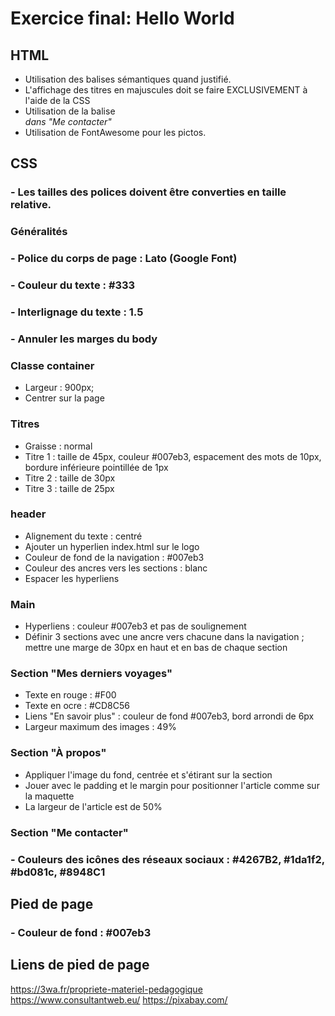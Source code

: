 # Exercice final: Hello World

## HTML
- Utilisation des balises sémantiques quand justifié.
- L'affichage des titres en majuscules doit se faire EXCLUSIVEMENT à l'aide de la CSS
- Utilisation de la balise <address> dans "Me contacter"
- Utilisation de FontAwesome  pour les pictos.

## CSS

### - Les tailles des polices doivent être converties en taille relative.

### Généralités
### - Police du corps de page : Lato (Google Font)
### - Couleur du texte : #333
### - Interlignage du texte : 1.5
### - Annuler les marges du body

### Classe container
- Largeur : 900px;
- Centrer sur la page

### Titres
- Graisse : normal
- Titre 1 : taille de 45px, couleur #007eb3, espacement des mots de 10px, bordure inférieure pointillée de 1px
- Titre 2 : taille de 30px
- Titre 3 : taille de 25px

### header
- Alignement du texte : centré
- Ajouter un hyperlien index.html sur le logo
- Couleur de fond de la navigation : #007eb3
- Couleur des ancres vers les sections : blanc
- Espacer les hyperliens

### Main

- Hyperliens : couleur #007eb3 et pas de soulignement
- Définir 3 sections avec une ancre vers chacune dans la navigation ; mettre une marge de 30px en haut et en bas de chaque section

### Section "Mes derniers voyages"
- Texte en rouge : #F00
- Texte en ocre : #CD8C56
- Liens "En savoir plus" : couleur de fond #007eb3, bord arrondi de 6px
- Largeur maximum des images : 49%

### Section "À propos"
- Appliquer l'image du fond, centrée et s'étirant sur la section
- Jouer avec le padding et le margin pour positionner l'article comme sur la maquette
- La largeur de l'article est de 50%

### Section "Me contacter"
### - Couleurs des icônes des réseaux sociaux : #4267B2, #1da1f2, #bd081c, #8948C1

## Pied de page

### - Couleur de fond : #007eb3

## Liens de pied de page
https://3wa.fr/propriete-materiel-pedagogique
https://www.consultantweb.eu/
https://pixabay.com/